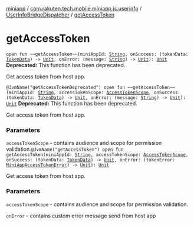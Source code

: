 [miniapp](../../index.md) / [com.rakuten.tech.mobile.miniapp.js.userinfo](../index.md) / [UserInfoBridgeDispatcher](index.md) / [getAccessToken](./get-access-token.md)

# getAccessToken

`open fun ~~getAccessToken~~(miniAppId: `[`String`](https://kotlinlang.org/api/latest/jvm/stdlib/kotlin/-string/index.html)`, onSuccess: (tokenData: `[`TokenData`](../-token-data/index.md)`) -> `[`Unit`](https://kotlinlang.org/api/latest/jvm/stdlib/kotlin/-unit/index.html)`, onError: (message: `[`String`](https://kotlinlang.org/api/latest/jvm/stdlib/kotlin/-string/index.html)`) -> `[`Unit`](https://kotlinlang.org/api/latest/jvm/stdlib/kotlin/-unit/index.html)`): `[`Unit`](https://kotlinlang.org/api/latest/jvm/stdlib/kotlin/-unit/index.html)
**Deprecated:** This function has been deprecated.

Get access token from host app.

`@JvmName("getAccessTokenDeprecated") open fun ~~getAccessToken~~(miniAppId: `[`String`](https://kotlinlang.org/api/latest/jvm/stdlib/kotlin/-string/index.html)`, accessTokenScope: `[`AccessTokenScope`](../../com.rakuten.tech.mobile.miniapp.permission/-access-token-scope/index.md)`, onSuccess: (tokenData: `[`TokenData`](../-token-data/index.md)`) -> `[`Unit`](https://kotlinlang.org/api/latest/jvm/stdlib/kotlin/-unit/index.html)`, onError: (message: `[`String`](https://kotlinlang.org/api/latest/jvm/stdlib/kotlin/-string/index.html)`) -> `[`Unit`](https://kotlinlang.org/api/latest/jvm/stdlib/kotlin/-unit/index.html)`): `[`Unit`](https://kotlinlang.org/api/latest/jvm/stdlib/kotlin/-unit/index.html)
**Deprecated:** This function has been deprecated.

Get access token from host app.

### Parameters

`accessTokenScope` - contains audience and scope for permission validation.`@JvmName("getAccessToken") open fun getAccessToken(miniAppId: `[`String`](https://kotlinlang.org/api/latest/jvm/stdlib/kotlin/-string/index.html)`, accessTokenScope: `[`AccessTokenScope`](../../com.rakuten.tech.mobile.miniapp.permission/-access-token-scope/index.md)`, onSuccess: (tokenData: `[`TokenData`](../-token-data/index.md)`) -> `[`Unit`](https://kotlinlang.org/api/latest/jvm/stdlib/kotlin/-unit/index.html)`, onError: (tokenError: `[`MiniAppAccessTokenError`](../../com.rakuten.tech.mobile.miniapp.errors/-mini-app-access-token-error/index.md)`) -> `[`Unit`](https://kotlinlang.org/api/latest/jvm/stdlib/kotlin/-unit/index.html)`): `[`Unit`](https://kotlinlang.org/api/latest/jvm/stdlib/kotlin/-unit/index.html)

Get access token from host app.

### Parameters

`accessTokenScope` - contains audience and scope for permission validation.

`onError` - contains custom error message send from host app